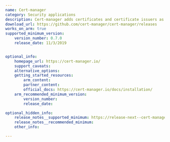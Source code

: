 ```yaml
---
name: Cert-manager
category: Security applications
description: Cert-manager adds certificates and certificate issuers as resource types in Kubernetes clusters, and simplifies the process of obtaining, renewing and using those certificates.
download_url: https://github.com/cert-manager/cert-manager/releases
works_on_arm: true
supported_minimum_version:
    version_number: 0.7.0
    release_date: 11/3/2019


optional_info:
    homepage_url: https://cert-manager.io/ 
    support_caveats:
    alternative_options:
    getting_started_resources:
        arm_content:
        partner_content:
        official_docs: https://cert-manager.io/docs/installation/
    arm_recommended_minimum_version:
        version_number:
        release_date:

optional_hidden_info:
    release_notes__supported_minimum: https://release-next--cert-manager-website.netlify.app/docs/releases/release-notes/release-notes-0.7
    release_notes__recommended_minimum:
    other_info:

---
```

